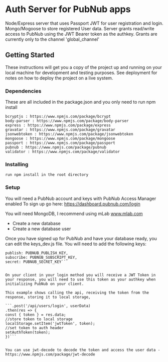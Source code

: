 # Auth Server for PubNub apps

Node/Express server that uses Passport JWT for user registration and login. Mongo/Mogoose to store registered User data. Server grants read/write access to PubNub using the JWT Bearer token as the authkey. Grants are currently only to the channel 'global_channel'

## Getting Started

These instructions will get you a copy of the project up and running on your local machine for development and testing purposes. See deployment for notes on how to deploy the project on a live system.

### Dependencies

These are all included in the package.json and you only need to run npm install

```
bcryptjs : https://www.npmjs.com/package/bcrypt
body-parser : https://www.npmjs.com/package/body-parser
express : https://www.npmjs.com/package/express
gravatar : https://www.npmjs.com/package/gravatar
jsonwebtoken : https://www.npmjs.com/package/jsonwebtoken
mongoose : https://www.npmjs.com/package/mongoose
passport : https://www.npmjs.com/package/passport
pubnub : https://www.npmjs.com/package/pubnub
validator : https://www.npmjs.com/package/validator
```

### Installing

```
run npm install in the root directory
```

### Setup

You will need a PubNub account and keys with PubNub Access Manager enabled
To sign up go here: https://dashboard.pubnub.com/login

You will need MongoDB, I recommend using mLab www.mlab.com

- Create a new database
- Create a new database user

Once you have signed up for PubNub and have your database ready, you can edit the keys_dev.js file. You will need to add the following keys:

````mongoURI: URI_TO_YOUR_MONGO_DB,
publish: PUBNUB_PUBLISH_KEY,
subscribe: PUBNUB_SUBSCRIPT_KEY,
secret: PUBNUB_SECRET_KEY```


On your client in your login method you will receive a JWT Token in your response, you will need to use this token as your authkey when initializing PubNub on your client.

This example shows calling the api, receiving the token from the response, storing it to local storage,

```.post('/api/users/login', userData)
.then(res => {
const { token } = res.data;
//store token to local storage
localStorage.setItem('jwtToken', token);
//set token to auth header
setAuthToken(token);
})```


You can use jwt-decode to decode the token and access the user data - https://www.npmjs.com/package/jwt-decode
````
